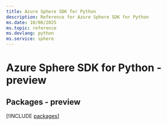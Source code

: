 ```yaml
---
title: Azure Sphere SDK for Python
description: Reference for Azure Sphere SDK for Python
ms.date: 10/08/2025
ms.topic: reference
ms.devlang: python
ms.service: sphere
---
```

# Azure Sphere SDK for Python - preview
## Packages - preview
[!INCLUDE [packages](sphere-index.md)]